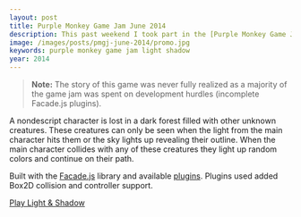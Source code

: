 ```yaml
---
layout: post
title: Purple Monkey Game Jam June 2014
description: This past weekend I took part in the [Purple Monkey Game Jam](http://purplemonkeygamejam.com/), an event run and sponsored by [Cantina](http://cantina.co/) in downtown Boston, MA. The theme for this game jam was **"Light & Shadow"**. Here is brief description of both the story and the functionality of my game.
image: /images/posts/pmgj-june-2014/promo.jpg
keywords: purple monkey game jam light shadow
year: 2014
---
```


>**Note:** The story of this game was never fully realized as a majority of the game jam was spent on development hurdles (incomplete Facade.js plugins).

A nondescript character is lost in a dark forest filled with other unknown creatures. These creatures can only be seen when the light from the main character hits them or the sky lights up revealing their outline. When the main character collides with any of these creatures they light up random colors and continue on their path.

Built with the [Facade.js](http://facadejs.com/) library and available [plugins](http://plugins.facadejs.com/). Plugins used added Box2D collision and controller support.

[Play Light & Shadow](http://robotmonsterlovesyou.github.io/purplemonkeygamejam-june-2014/)
